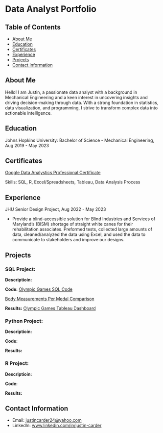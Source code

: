 # Data Analyst Portfolio

## Table of Contents
- [About Me](https://justincarder.github.io/portfolio/#about-me)
- [Education](https://justincarder.github.io/portfolio/#education)
- [Certificates](https://justincarder.github.io/portfolio/#certificates)
- [Experience](https://justincarder.github.io/portfolio/#experience)
- [Projects](https://justincarder.github.io/portfolio/#projects)
- [Contact Information](https://justincarder.github.io/portfolio/#contact-information)

## About Me 
Hello! I am Justin, a passionate data analyst with a background in Mechanical Engineering and a keen interest in uncovering insights and driving decision-making through data. With a strong foundation in statistics, data visualization, and programming, I strive to transform complex data into actionable intelligence.

## Education
Johns Hopkins University: Bachelor of Science - Mechanical Engineering, Aug 2019 - May 2023

## Certificates
[Google Data Analystics Professional Certificate](https://www.coursera.org/professional-certificates/google-data-analytics#courses)

Skills: SQL, R, Excel/Spreadsheets, Tableau, Data Analysis Process
## Experience
JHU Senior Design Project, Aug 2022 - May 2023
- Provide a blind-accessible solution for Blind Industries and Services of Maryland’s (BISM) shortage of straight white canes for their rehabilitation associates. Preformed tests, collected large amounts of data, cleaned/analyzed the data using Excel, and used the data to communicate to stakeholders and improve our designs.

## Projects

### SQL Project: 
**Descriptioin:**

**Code:** [Olympic Games SQL Code](https://github.com/JustinCarder/portfolio/blob/main/Olympic_Games_Project.sql)

[Body Measurements Per Medal Comparison](https://github.com/JustinCarder/portfolio/blob/main/Body_Measurements_Per_Medal.sql)

**Results:** [Olympic Games Tableau Dashboard](https://public.tableau.com/shared/JSZGP8XXM?:display_count=n&:origin=viz_share_link)

### Python Project:
**Descriptioin:**

**Code:**

**Results:**

### R Project:
**Descriptioin:**

**Code:**

**Results:**

## Contact Information
- Email: justincarder24@yahoo.com
- LinkedIn: www.linkedin.com/in/justin-carder
